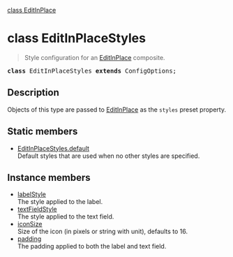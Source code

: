 [class EditInPlace](EditInPlace.md)

# class EditInPlaceStyles

> Style configuration for an [EditInPlace](EditInPlace.md) composite.

<pre class="docgen_signature"><b>class</b> EditInPlaceStyles <b>extends</b> ConfigOptions;</pre>

## Description

Objects of this type are passed to [EditInPlace](EditInPlace.md) as the `styles` preset property.

## Static members

- [<!--{ref:property}-->EditInPlaceStyles.default](EditInPlaceStyles_default.md) <!--{refchip:static}-->\
    Default styles that are used when no other styles are specified.

## Instance members

- [<!--{ref:property}-->labelStyle](EditInPlaceStyles_labelStyle.md) \
    The style applied to the label.
- [<!--{ref:property}-->textFieldStyle](EditInPlaceStyles_textFieldStyle.md) \
    The style applied to the text field.
- [<!--{ref:property}-->iconSize](EditInPlaceStyles_iconSize.md) \
    Size of the icon (in pixels or string with unit), defaults to 16.
- [<!--{ref:property}-->padding](EditInPlaceStyles_padding.md) \
    The padding applied to both the label and text field.